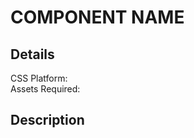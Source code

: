 <!-- Only Modify The Commented Text and Capitalised Text-->
# COMPONENT NAME
## Details
CSS Platform: <!-- TAILWIND CSS OR STANDARD CSS -->  
Assets Required: <!-- [x] OR [ ] -->  
## Description
<!-- EXPLAIN ABOUT YOUR COMPONENT HERE -->